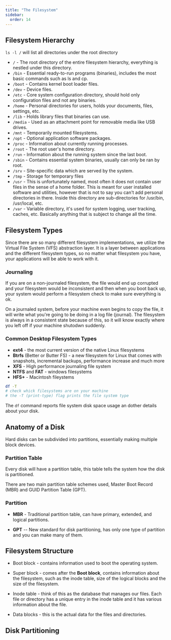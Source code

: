 ```yaml
---
title: "The Filesystem"
sidebar:
  order: 14
---
```


## Filesystem Hierarchy

`ls -l /` will list all directories under the root directory

- `/` - The root directory of the entire filesystem hierarchy, everything is nestled under this directory.
- `/bin` - Essential ready-to-run programs (binaries), includes the most basic commands such as ls and cp.
- `/boot` - Contains kernel boot loader files.
- `/dev` - Device files.
- `/etc` - Core system configuration directory, should hold only configuration files and not any binaries.
- `/home` - Personal directories for users, holds your documents, files, settings, etc.
- `/lib` - Holds library files that binaries can use.
- `/media` - Used as an attachment point for removable media like USB drives.
- `/mnt` - Temporarily mounted filesystems.
- `/opt` - Optional application software packages.
- `/proc` - Information about currently running processes.
- `/root` - The root user's home directory.
- `/run` - Information about the running system since the last boot.
- `/sbin` - Contains essential system binaries, usually can only be ran by root.
- `/srv` - Site-specific data which are served by the system.
- `/tmp` - Storage for temporary files
- `/usr` - This is unfortunately named, most often it does not contain user files in the sense of a home folder. This is meant for user installed software and utilities, however that is not to say you can't add personal directories in there. Inside this directory are sub-directories for /usr/bin, /usr/local, etc.
- `/var` - Variable directory, it's used for system logging, user tracking, caches, etc. Basically anything that is subject to change all the time.

## Filesystem Types

Since there are so many different filesystem implementations, we utilize the Virtual File System (VFS) abstraction layer. It is a layer between applications and the different filesystem types, so no matter what filesystem you have, your applications will be able to work with it.

### Journaling

If you are on a non-journaled filesystem, the file would end up corrupted and your filesystem would be inconsistent and then when you boot back up, your system would perform a filesystem check to make sure everything is ok.

On a journaled system, before your machine even begins to copy the file, it will write what you're going to be doing in a log file (journal). The filesystem is always in a consistent state because of this, so it will know exactly where you left off if your machine shutodwn suddenly.

### Common Desktop Filesystem Types

- **ext4** - the most current version of the native Linux filesystems
- **Btrfs** (Better or Butter FS) - a new filesystem for Linux that comes with snapshots, incremental backups, performance increase and much more
- **XFS** - High performance journaling file system
- **NTFS** and **FAT** - windows filesystems
- **HFS+** - Macintosh fileystems

```bash
df -T
# check whick filesystems are on your machine
# the -T (print-type) flag prints the file system type
```

The `df` command reports file system disk space usage an dother details about your disk.

## Anatomy of a Disk

Hard disks can be subdivided into partitions, essentially making multiple block devices.

### Partition Table

Every disk will have a partition table, this table tells the system how the disk is partitioned.

There are two main partition table schemes used, Master Boot Record (MBR) and GUID Partition Table (GPT).

### Partition

- **MBR** - Traditional partition table, can have primary, extended, and logical partitions.

- **GPT** -- New standard for disk partitioning, has only one type of partition and you can make many of them.

## Filesystem Structure

- Boot block - contains information used to boot the operating system.

- Super block - comes after the **Boot block**, contains information about the filesystem, such as the inode table, size of the logical blocks and the size of the filesystem.

- Inode table - think of this as the database that manages our files. Each file or directory has a unique entry in the inode table and it has various information about the file.

- Data blocks - this is the actual data for the files and directories.

## Disk Partitioning
